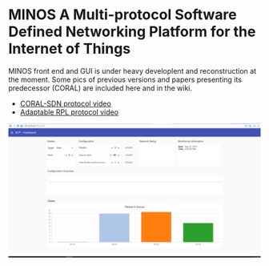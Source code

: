 MINOS A Multi-protocol Software Defined Networking Platform for the Internet of Things
======================================================================================

MINOS front end and GUI is under heavy developlent and reconstruction at the moment.
Some pics of previous versions and papers presenting its predecessor (CORAL) are included here and in the wiki.

* [CORAL-SDN protocol video](https://www.youtube.com/embed/eOEJwgWmHmU)
* [Adaptable RPL protocol video](https://youtu.be/a8WM_Ql6tMo)

![BCP_Screen.png](BCP_Screen.png)
